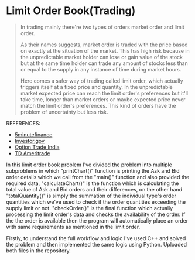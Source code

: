 # Limit Order Book(Trading)

>   In trading mainly there're two types of orders market order and limit order.
>
> As their names suggests, market order is traded with the price based on exactly at the situation of the market. This has high risk because in the unpredictable market holder can lose or gain value of the stock but at the same time holder can trade any amount of stocks less than or equal to the supply in any instance of time during market hours.
>
>   Here comes a safer way of trading called limit order, which actually triggers itself at a fixed price and quantity. In the unpredictable market expected price can reach the limit order's preferences but it'll take time, longer than market orders or maybe expected price never match the limit order's preferences. This kind of orders have the problem of uncertainty but less risk.

REFERENCES:
* [5minutefinance](https://www.5minutefinance.org/concepts/the-limit-order-book)
* [Investor.gov](https://www.investor.gov/introduction-investing/investing-basics/how-stock-markets-work/types-orders)
* [Option Trade India](https://www.youtube.com/watch?v=70MsA9vYht8)
* [TD Ameritrade](https://www.youtube.com/watch?v=9lMHnK9eqQw)

In this limit order book problem I've divided the problem into multiple subproblems in which "printChart()" function is printing the Ask and Bid order details which we call from the "main()" function and also provided the required data, "calculateChart()" is the function which is calculating the total value of Ask and Bid orders and their differences, on the other hand "totalQuantity()" is simply the summation of the individual type's order quantities which we've used to check if the order quantities exceeding the supply limit or not. "checkOrder()" is the final function which actually processing the limit order's data and checks the availability of the order. If the the order is available then the program will automatically place an order with same requirements as mentioned in the limit order.

Firstly, to understand the full workflow and logic I've used C++ and solved the problem and then implemented the same logic using Python. Uploaded both files in the repository.
